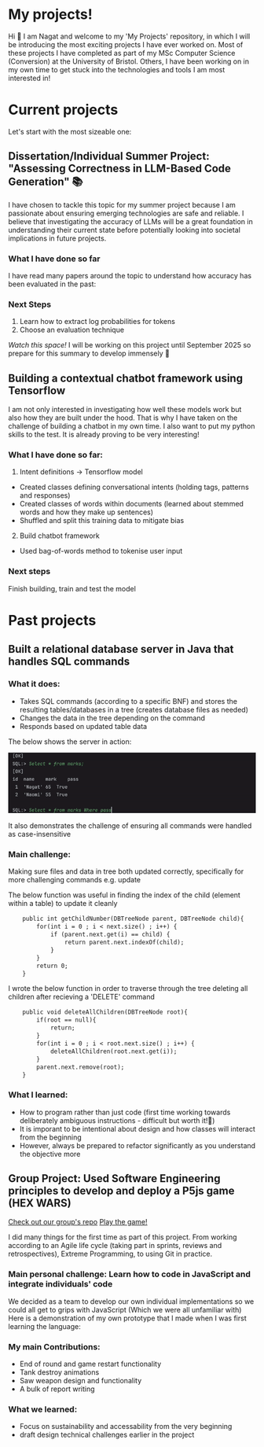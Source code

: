 # My projects! 

Hi :wave: I am Nagat and welcome to my 'My Projects' repository, in which I will be introducing the most exciting projects I have ever worked on. Most of these projects I have completed as part of my MSc Computer Science (Conversion) at the University of Bristol. Others, I have been working on in my own time to get stuck into the technologies and tools I am most interested in! 

# Current projects 

Let's start with the most sizeable one:

## Dissertation/Individual Summer Project: "Assessing Correctness in LLM-Based Code Generation" :books:

I have chosen to tackle this topic for my summer project because I am passionate about ensuring emerging technologies are safe and reliable. I believe that investigating the accuracy of LLMs will be a great foundation in understanding their current state before potentially looking into societal implications in future projects. 

### What I have done so far 

I have read many papers around the topic to understand how accuracy has been evaluated in the past:


### Next Steps

1. Learn how to extract log probabilities for tokens
2. Choose an evaluation technique

*Watch this space!* I will be working on this project until September 2025 so prepare for this summary to develop immensely :star_struck:


## Building a contextual chatbot framework using Tensorflow

I am not only interested in investigating how well these models work but also how they are built under the hood. That is why I have taken on the challenge of building a chatbot in my own time. I also want to put my python skills to the test. It is already proving to be very interesting!

### What I have done so far:

1. Intent definitions -> Tensorflow model
 - Created classes defining conversational intents (holding tags, patterns and responses)
 - Created classes of words within documents (learned about stemmed words and how they make up sentences)
 - Shuffled and split this training data to mitigate bias

2. Build chatbot framework
 - Used bag-of-words method to tokenise user input

### Next steps

Finish building, train and test the model 



# Past projects


## Built a relational database server in Java that handles SQL commands

### What it does: 
- Takes SQL commands (according to a specific BNF) and stores the resulting tables/databases in a tree (creates database files as needed)
- Changes the data in the tree depending on the command
- Responds based on updated table data

The below shows the server in action:

![java database gif](Java-database-project/db.gif)

It also demonstrates the challenge of ensuring all commands were handled as case-insensitive

### Main challenge: 
Making sure files and data in tree both updated correctly, specifically for more challenging commands e.g. update

The below function was useful in finding the index of the child (element within a table) to update it cleanly

```
    public int getChildNumber(DBTreeNode parent, DBTreeNode child){
        for(int i = 0 ; i < next.size() ; i++) {
            if (parent.next.get(i) == child) {
                return parent.next.indexOf(child);
            }
        }
        return 0;
    }
```

I wrote the below function in order to traverse through the tree deleting all children after recieving a 'DELETE' command
```
    public void deleteAllChildren(DBTreeNode root){
        if(root == null){
            return;
        }
        for(int i = 0 ; i < root.next.size() ; i++) {
            deleteAllChildren(root.next.get(i));
        }
        parent.next.remove(root);
    }
```


### What I learned: 
- How to program rather than just code (first time working towards deliberately ambiguous instructions - difficult but worth it!:tada:)
- It is imporant to be intentional about design and how classes will interact from the beginning 
- However, always be prepared to refactor significantly as you understand the objective more


## Group Project: Used Software Engineering principles to develop and deploy a P5js game (HEX WARS)

[Check out our group's repo](https://github.com/UoB-COMSM0166/2025-group-7)
[Play the game!](https://uob-comsm0166.github.io/2025-group-7/)

I did many things for the first time as part of this project. From working according to an Agile life cycle (taking part in sprints, reviews and retrospectives), Extreme Programming, to using Git in practice. 

### Main personal challenge: Learn how to code in JavaScript and integrate individuals' code

We decided as a team to develop our own individual implementations so we could all get to grips with JavaScript (Which we were all unfamiliar with)
Here is a demonstration of my own prototype that I made when I was first learning the language:




### My main Contributions: 
- End of round and game restart functionality
- Tank destroy animations
- Saw weapon design and functionality
- A bulk of report writing

### What we learned: 
- Focus on sustainability and accessability from the very beginning
- draft design technical challenges earlier in the project






